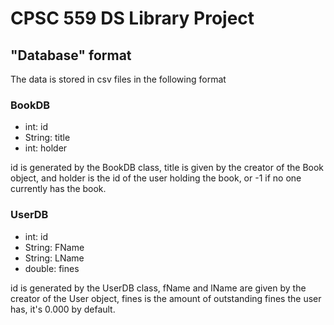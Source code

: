 # CPSC 559 DS Library Project

## "Database" format
The data is stored in csv files in the following format

### BookDB
- int: id
- String: title
- int: holder 

id is generated by the BookDB class, title is given by the creator of the Book object, and holder is the id of the user holding the book, or -1 if no one currently has the book.

### UserDB
- int: id
- String: FName
- String: LName
- double: fines

id is generated by the UserDB class, fName and lName are given by the creator of the User object, fines is the amount of outstanding fines the user has, it's 0.000 by default.